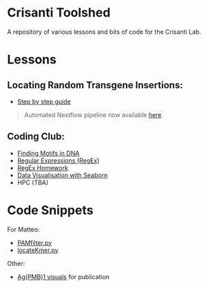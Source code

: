 # Crisanti Toolshed

A repository of various lessons and bits of code for the Crisanti Lab.

# Lessons

## Locating Random Transgene Insertions:
- [Step by step guide](lessons/locating_transgenes.md)

> Automated Nextflow pipeline now available [here](https://github.com/Tycour/locate-transgene).

## Coding Club:
- [Finding Motifs in DNA](lessons/Finding_Motifs_Exercise.ipynb)
- [Regular Expressions (RegEx)](lessons/Regular_Expression.ipynb)
- [RegEx Homework](lessons/RegEx_Homework.ipynb)
- [Data Visualisation with Seaborn](lessons/Gotta_learn_em_all_Plotting_with_Seaborn.ipynb)
- HPC (TBA)

# Code Snippets

For Matteo:
- [PAMfilter.py](code/PAMfilter.py)
- [locateKmer.py](code/locateKmer.py)

Other:
- [Ag(PMB)1 visuals](code/PMB1_align_visuals.ipynb) for publication
